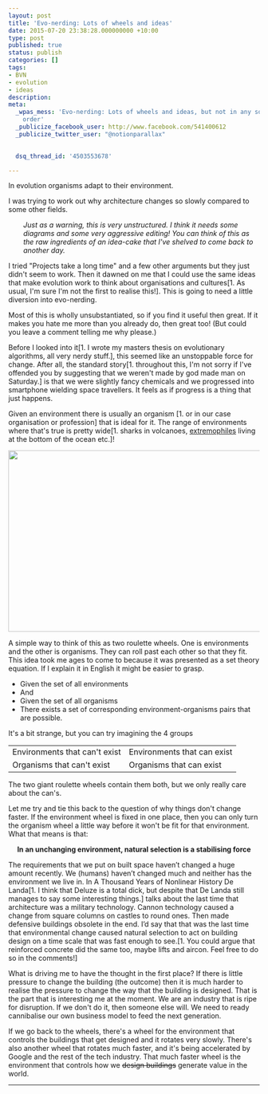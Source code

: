 ```yaml
---
layout: post
title: 'Evo-nerding: Lots of wheels and ideas'
date: 2015-07-20 23:38:28.000000000 +10:00
type: post
published: true
status: publish
categories: []
tags:
- BVN
- evolution
- ideas
description:
meta:
  _wpas_mess: 'Evo-nerding: Lots of wheels and ideas, but not in any sort of useful
    order'
  _publicize_facebook_user: http://www.facebook.com/541400612
  _publicize_twitter_user: "@notionparallax"
  

  dsq_thread_id: '4503553678'

---
```

<p>In evolution organisms adapt to their environment.</p>
<p>I was trying to work out why architecture changes so slowly compared to some other fields.<!--more--></p>
<p style="padding-left: 30px;"><em>Just as a warning, this is very unstructured. I think it needs some diagrams and some very aggressive editing! You can think of this as the raw ingredients of an idea-cake that I've shelved to come back to another day.</em></p>
<p>I tried "Projects take a long time" and a few other arguments but they just didn't seem to work. Then it dawned on me that I could use the same ideas that make evolution work to think about organisations and cultures[1. As usual, I'm sure I'm not the first to realise this!]. This is going to need a little diversion into evo-nerding.</p>
<p>Most of this is wholly unsubstantiated, so if you find it useful then great. If it makes you hate me more than you already do, then great too! (But could you leave a comment telling me why please.)</p>
<p>Before I looked into it[1. I wrote my masters thesis on evolutionary algorithms, all very nerdy stuff.], this seemed like an unstoppable force for change. After all, the standard story[1. throughout this, I'm not sorry if I've offended you by suggesting that we weren't made by god made man on Saturday.] is that we were slightly fancy chemicals and we progressed into smartphone wielding space travellers. It feels as if progress is a thing that just happens.</p>
<p>Given an environment there is usually an organism [1. or in our case organisation or profession] that is ideal for it. The range of environments where that's true is pretty wide[1. sharks in volcanoes, <a href="http://www.bbc.co.uk/programmes/b05zl3v2">extremophiles</a> living at the bottom of the ocean etc.]!</p>
<p><a href="https://www.thedodo.com/volcano-sharks-1246808404.html"><img class="aligncenter" src="{{ site.baseurl }}/assets/640x364.jpg" alt="" width="640" height="364" /></a></p>
<p>A simple way to think of this as two roulette wheels. One is environments and the other is organisms. They can roll past each other so that they fit. This idea took me ages to come to because it was presented as a set theory equation. If I explain it in English it might be easier to grasp.</p>
<ul>
<li>Given the set of all environments</li>
<li>And</li>
<li>Given the set of all organisms</li>
<li>There exists a set of corresponding environment-organisms pairs that are possible.</li>
</ul>
<p>It's a bit strange, but you can try imagining the 4 groups</p>
<table>
<tbody>
<tr>
<td>Environments that can't exist</td>
<td>Environments that can exist</td>
</tr>
<tr>
<td>Organisms that can't exist</td>
<td>Organisms that can exist</td>
</tr>
</tbody>
</table>
<p>The two giant roulette wheels contain them both, but we only really care about the can's.</p>
<p>Let me try and tie this back to the question of why things don't change faster. If the environment wheel is fixed in one place, then you can only turn the organism wheel a little way before it won't be fit for that environment. What that means is that:</p>
<p style="text-align: center;"><strong>In an unchanging environment, natural selection is a stabilising force</strong></p>
<p>The requirements that we put on built space haven’t changed a huge amount recently. We (humans) haven’t changed much and neither has the environment we live in. In A Thousand Years of Nonlinear History De Landa[1. I think that Deluze is a total dick, but despite that De Landa still manages to say some interesting things.] talks about the last time that architecture was a military technology. Cannon technology caused a change from square columns on castles to round ones. Then made defensive buildings obsolete in the end. I’d say that that was the last time that environmental change caused natural selection to act on building design on a time scale that was fast enough to see.[1. You could argue that reinforced concrete did the same too, maybe lifts and aircon. Feel free to do so in the comments!]</p>
<p>What is driving me to have the thought in the first place? If there is little pressure to change the building (the outcome) then it is much harder to realise the pressure to change the way that the building is designed. That is the part that is interesting me at the moment. We are an industry that is ripe for disruption. If we don't do it, then someone else will. We need to ready cannibalise our own business model to feed the next generation.</p>
<p>If we go back to the wheels, there's a wheel for the environment that controls the buildings that get designed and it rotates very slowly. There's also another wheel that rotates much faster, and it's being accelerated by Google and the rest of the tech industry. That much faster wheel is the environment that controls how we <span style="text-decoration: line-through;">design buildings</span> generate value in the world.</p>
<hr />


[^1]: As usual, I'm sure I'm not the first to realise this!

[^2]: I wrote my masters thesis on evolutionary algorithms, all very nerdy stuff.

[^3]: throughout this, I'm not sorry if I've offended you by suggesting that we weren't made by god made man on Saturday.

[^4]: or in our case organisation or profession

[^5]: sharks in volcanoes, <a href="http://www.bbc.co.uk/programmes/b05zl3v2">extremophiles</a> living at the bottom of the ocean etc.

[^6]: I think that Deluze is a total dick, but despite that De Landa still manages to say some interesting things.

[^7]: You could argue that reinforced concrete did the same too, maybe lifts and aircon. Feel free to do so in the comments!

